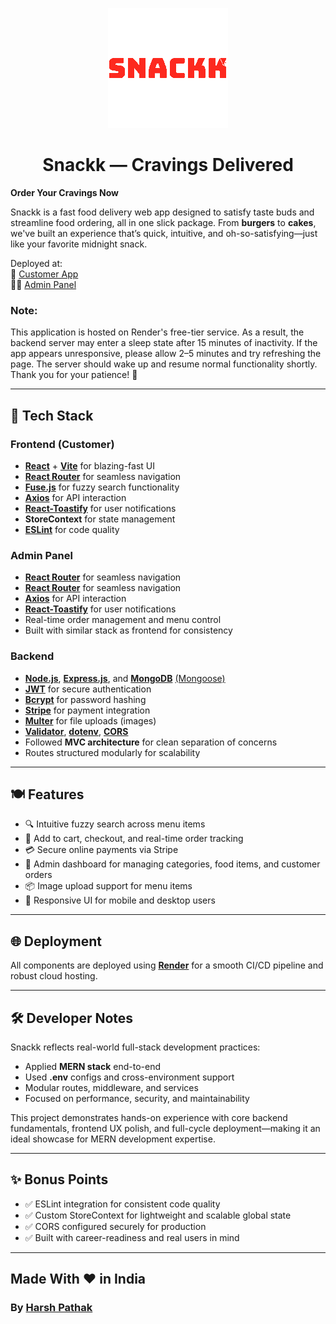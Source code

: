 <p align="center">
  <a href="https://github.com/iharshpathak/Snackk">
    <img src="https://raw.githubusercontent.com/iharshpathak/Snackk/main/snackk-frontend/public/snackk.png" alt="Snackk icon Logo" />
  </a>
</p>

<h1 align="center">Snackk — Cravings Delivered</h1>



**Order Your Cravings Now**


Snackk is a fast food delivery web app designed to satisfy taste buds and streamline food ordering, all in one slick package. From **burgers** to **cakes**, we've built an experience that’s quick, intuitive, and oh-so-satisfying—just like your favorite midnight snack.


Deployed at:  
🍔 [Customer App](https://snackk-frontend.onrender.com)  
🧑‍💼 [Admin Panel](https://snackk-admin.onrender.com)

###  Note:
This application is hosted on Render's free-tier service. As a result, the backend server may enter a sleep state after 15 minutes of inactivity. If the app appears unresponsive, please allow 2–5 minutes and try refreshing the page. The server should wake up and resume normal functionality shortly. Thank you for your patience! 🙏

---

## 🚀 Tech Stack

### Frontend (Customer)

- **[React](https://react.dev/)** + **[Vite](https://vite.dev/)** for blazing-fast UI
- **[React Router](https://reactrouter.com/)** for seamless navigation
- **[Fuse.js](https://www.fusejs.io/)** for fuzzy search functionality
- **[Axios](https://axios-http.com/)** for API interaction
- **[React-Toastify](https://fkhadra.github.io/react-toastify/introduction/)** for user notifications
- **StoreContext** for state management
- **[ESLint](https://eslint.org/)** for code quality

### Admin Panel

- **[React Router](https://reactrouter.com/)** for seamless navigation
- **[React Router](https://reactrouter.com/)** for seamless navigation
- **[Axios](https://axios-http.com/)** for API interaction
- **[React-Toastify](https://fkhadra.github.io/react-toastify/introduction/)** for user notifications
- Real-time order management and menu control
- Built with similar stack as frontend for consistency

### Backend

- **[Node.js](https://nodejs.org/en)**, **[Express.js](https://expressjs.com/)**, and **[MongoDB](https://www.mongodb.com/)** [(Mongoose)](https://mongoosejs.com/)
- **[JWT](https://jwt.io/)** for secure authentication
- **[Bcrypt](https://www.npmjs.com/package/bcrypt)** for password hashing
- **[Stripe](https://stripe.com/in)** for payment integration
- **[Multer](https://www.npmjs.com/package/multer)** for file uploads (images)
- **[Validator](https://www.npmjs.com/package/validator)**, **[dotenv](https://github.com/motdotla/dotenv)**, **[CORS](https://www.npmjs.com/package/cors)**
- Followed **MVC architecture** for clean separation of concerns
- Routes structured modularly for scalability

---

## 🍽 Features

- 🔍 Intuitive fuzzy search across menu items
- 🛒 Add to cart, checkout, and real-time order tracking
- 💳 Secure online payments via Stripe
- 🧾 Admin dashboard for managing categories, food items, and customer orders
- 📦 Image upload support for menu items
- 📱 Responsive UI for mobile and desktop users

---

## 🌐 Deployment

All components are deployed using **[Render](https://render.com/)** for a smooth CI/CD pipeline and robust cloud hosting.

---

## 🛠 Developer Notes

Snackk reflects real-world full-stack development practices:

- Applied **MERN stack** end-to-end
- Used **.env** configs and cross-environment support
- Modular routes, middleware, and services
- Focused on performance, security, and maintainability

This project demonstrates hands-on experience with core backend fundamentals, frontend UX polish, and full-cycle deployment—making it an ideal showcase for MERN development expertise.

---

## ✨ Bonus Points

- ✅ ESLint integration for consistent code quality  
- ✅ Custom StoreContext for lightweight and scalable global state  
- ✅ CORS configured securely for production  
- ✅ Built with career-readiness and real users in mind  

---
## Made With ❤️ in India 
### By [Harsh Pathak](https://dev-harsh.onrender.com/)
